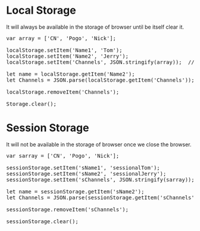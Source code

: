 # Local Storage
It will always be available in the storage of browser until be itself clear it.

<pre>
var array = ['CN', 'Pogo', 'Nick'];

localStorage.setItem('Name1', 'Tom');
localStorage.setItem('Name2', 'Jerry');
localStorage.setItem('Channels', JSON.stringify(array));  // To convert the array into string.

let name = localStorage.getItem('Name2');
let Channels = JSON.parse(localStorage.getItem('Channels'));  // To convert string into array.

localStorage.removeItem('Channels');

Storage.clear();
</pre>


# Session Storage
It will not be available in the storage of browser once we close the browser.

<pre>
var sarray = ['CN', 'Pogo', 'Nick'];

sessionStorage.setItem('sName1', 'sessionalTom');
sessionStorage.setItem('sName2', 'sessionalJerry');
sessionStorage.setItem('sChannels', JSON.stringify(sarray));   // To convert the array into string.

let name = sessionStorage.getItem('sName2');
let Channels = JSON.parse(sessionStorage.getItem('sChannels'));  // To convert string into array.

sessionStorage.removeItem('sChannels');

sessionStorage.clear();
</pre>